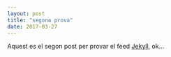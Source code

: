 ```yaml
---
layout: post
title: "segona prova"
date: 2017-03-27
---
```


Aquest es el segon post per provar el feed [Jekyll](http://jekyllrb.com), ok...
